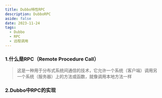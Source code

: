 ```yaml
---
title: Dubbo特性RPC
description: DubboRPC
aside: false
date: 2023-11-24
tags:
  - Dubbo
  - RPC
  - 远程调用
---
```


### 1.什么是RPC（Remote Procedure Call）

> 这是一种用于分布式系统间通信的技术，它允许一个系统（客户端）调用另一个系统（服务器）上的方法或函数，就像调用本地方法一样

### 2.Dubbo中RPC的实现



